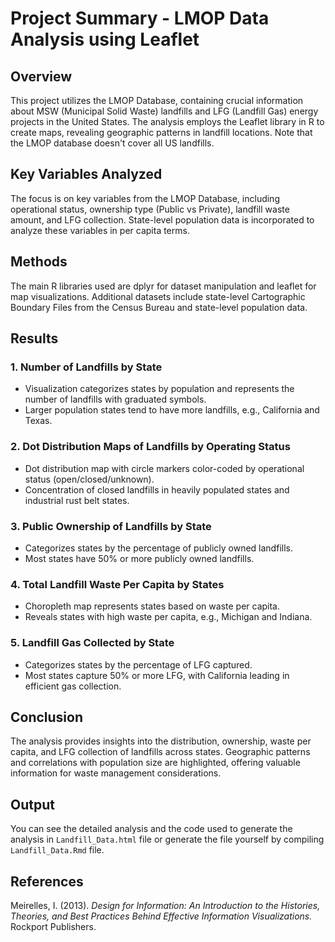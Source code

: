 # Project Summary - LMOP Data Analysis using Leaflet

## Overview
This project utilizes the LMOP Database, containing crucial information about MSW (Municipal Solid Waste) landfills and LFG (Landfill Gas) energy projects in the United States. The analysis employs the Leaflet library in R to create maps, revealing geographic patterns in landfill locations. Note that the LMOP database doesn't cover all US landfills.

## Key Variables Analyzed
The focus is on key variables from the LMOP Database, including operational status, ownership type (Public vs Private), landfill waste amount, and LFG collection. State-level population data is incorporated to analyze these variables in per capita terms.

## Methods
The main R libraries used are dplyr for dataset manipulation and leaflet for map visualizations. Additional datasets include state-level Cartographic Boundary Files from the Census Bureau and state-level population data.

## Results

### 1. Number of Landfills by State
- Visualization categorizes states by population and represents the number of landfills with graduated symbols.
- Larger population states tend to have more landfills, e.g., California and Texas.

### 2. Dot Distribution Maps of Landfills by Operating Status
- Dot distribution map with circle markers color-coded by operational status (open/closed/unknown).
- Concentration of closed landfills in heavily populated states and industrial rust belt states.

### 3. Public Ownership of Landfills by State
- Categorizes states by the percentage of publicly owned landfills.
- Most states have 50% or more publicly owned landfills.

### 4. Total Landfill Waste Per Capita by States
- Choropleth map represents states based on waste per capita.
- Reveals states with high waste per capita, e.g., Michigan and Indiana.

### 5. Landfill Gas Collected by State
- Categorizes states by the percentage of LFG captured.
- Most states capture 50% or more LFG, with California leading in efficient gas collection.

## Conclusion
The analysis provides insights into the distribution, ownership, waste per capita, and LFG collection of landfills across states. Geographic patterns and correlations with population size are highlighted, offering valuable information for waste management considerations.

## Output
You can see the detailed analysis and the code used to generate the analysis in `Landfill_Data.html` file or generate the file yourself by compiling `Landfill_Data.Rmd` file.

## References
Meirelles, I. (2013). *Design for Information: An Introduction to the Histories, Theories, and Best Practices Behind Effective Information Visualizations.* Rockport Publishers.

